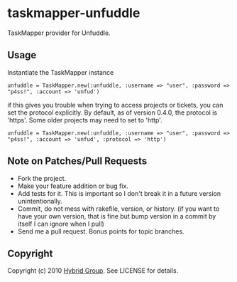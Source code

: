 # taskmapper-unfuddle

TaskMapper provider for Unfuddle.

## Usage

Instantiate the TaskMapper instance

    unfuddle = TaskMapper.new(:unfuddle, :username => "user", :password => "p4ss!", :account => 'unfud')

if this gives you trouble when trying to access projects or tickets, you can set the protocol explicitly. By default,
as of version 0.4.0, the protocol is 'https'. Some older projects may need to set to 'http'.

    unfuddle = TaskMapper.new(:unfuddle, :username => "user", :password => "p4ss!", :account => 'unfud', :protocol => 'http')
    
## Note on Patches/Pull Requests
 
* Fork the project.
* Make your feature addition or bug fix.
* Add tests for it. This is important so I don't break it in a
  future version unintentionally.
* Commit, do not mess with rakefile, version, or history.
  (if you want to have your own version, that is fine but bump version in a commit by itself I can ignore when I pull)
* Send me a pull request. Bonus points for topic branches.

## Copyright

Copyright (c) 2010 [Hybrid Group](http://hybridgroup.com). See LICENSE for details.
